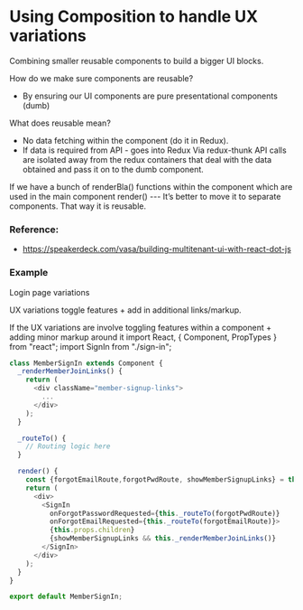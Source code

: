 # Using Composition to handle UX variations
Combining smaller reusable components to build a bigger UI blocks.

How do we make sure components are reusable?
  - By ensuring our UI components are pure presentational components (dumb)

What does reusable mean?
  - No data fetching within the component (do it in Redux).
  - If data is required from API - goes into Redux
       Via redux-thunk API calls are isolated away from the redux containers that deal with the data obtained and pass it on to the dumb component.

If we have a bunch of renderBla() functions within the component which are used in the main component render()
  --- It’s better to move it to separate components. That way it is reusable.

### Reference:
- https://speakerdeck.com/vasa/building-multitenant-ui-with-react-dot-js



### Example
Login page variations

UX variations toggle features + add in additional links/markup.


If the UX variations are involve toggling features within a component + adding minor markup around it
import React, { Component, PropTypes } from "react";
import SignIn from "./sign-in";

```javascript
class MemberSignIn extends Component {
  _renderMemberJoinLinks() {
    return (
      <div className="member-signup-links">
        ...
      </div>
    );
  }

  _routeTo() {
    // Routing logic here
  }

  render() {
    const {forgotEmailRoute,forgotPwdRoute, showMemberSignupLinks} = this.props;
    return (
      <div>
        <SignIn
          onForgotPasswordRequested={this._routeTo(forgotPwdRoute)}
          onForgotEmailRequested={this._routeTo(forgotEmailRoute)}>
          {this.props.children}
          {showMemberSignupLinks && this._renderMemberJoinLinks()}
        </SignIn>
      </div>
    );
  }
}

export default MemberSignIn;
```
